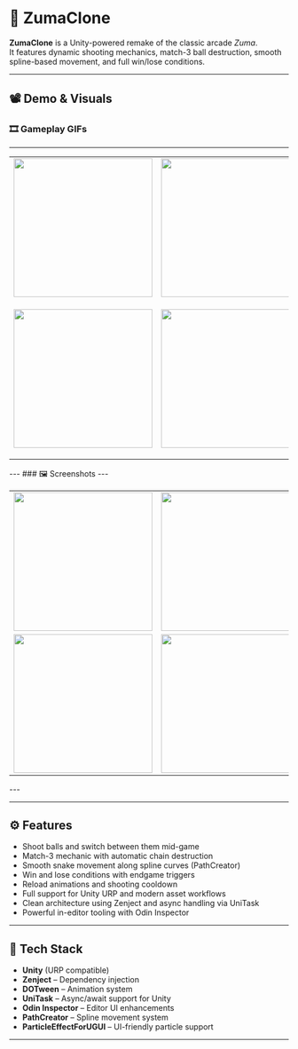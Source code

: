 # 🎯 ZumaClone

**ZumaClone** is a Unity-powered remake of the classic arcade *Zuma*.  
It features dynamic shooting mechanics, match-3 ball destruction, smooth spline-based movement, and full win/lose conditions.

---

## 📽️ Demo & Visuals
### 🎞️ Gameplay GIFs
---
<table>
  <tr>
    <td align="center">
      <img src="https://github.com/SinlessDevil/ZumaClone/blob/main/Gifs/Gif_1.gif?raw=true" width="250"/>
      <p style="font-weight: bold; margin-top: 6px;"></p>
    </td>
    <td align="center">
      <img src="https://github.com/SinlessDevil/ZumaClone/blob/main/Gifs/Gif_2.gif?raw=true" width="250"/>
      <p style="font-weight: bold; margin-top: 6px;"></p>
    </td>
    <td align="center">
      <img src="https://github.com/SinlessDevil/ZumaClone/blob/main/Gifs/Gif_3.gif?raw=true" width="250"/>
      <p style="font-weight: bold; margin-top: 6px;"></p>
    </td>
  </tr>
  <tr>
    <td align="center">
      <img src="https://github.com/SinlessDevil/ZumaClone/blob/main/Gifs/Gif_4.gif?raw=true" width="250"/>
      <p style="font-weight: bold; margin-top: 6px;"></p>
    </td>
    <td align="center">
      <img src="https://github.com/SinlessDevil/ZumaClone/blob/main/Gifs/Gif_5.gif?raw=true" width="250"/>
      <p style="font-weight: bold; margin-top: 6px;"></p>
    </td>
    <td align="center">
      <img src="https://github.com/SinlessDevil/ZumaClone/blob/main/Gifs/GIf_6.gif?raw=true" width="250"/>
      <p style="font-weight: bold; margin-top: 6px;"></p>
    </td>
  </tr>
</table>
---
### 🖼️ Screenshots
---
<table>
  <tr>
    <td><img src="https://github.com/SinlessDevil/ZumaClone/blob/main/Images/Image_1.png?raw=true?raw=true" width="250"/></td>
    <td><img src="https://github.com/SinlessDevil/ZumaClone/blob/main/Images/Image_2.png?raw=true?raw=true" width="250"/></td>
    <td><img src="https://github.com/SinlessDevil/ZumaClone/blob/main/Images/Image_3.png?raw=true?raw=true" width="250"/></td>
  </tr>
  <tr>
    <td><img src="https://github.com/SinlessDevil/ZumaClone/blob/main/Images/Image_4.png?raw=true?raw=true" width="250"/></td>
    <td><img src="https://github.com/SinlessDevil/ZumaClone/blob/main/Images/Image_5.png?raw=true?raw=true" width="250"/></td>
    <td><img src="https://github.com/SinlessDevil/ZumaClone/blob/main/Images/Image_6.png?raw=true?raw=true" width="250"/></td>
  </tr>
</table>
---

---

## ⚙️ Features

- Shoot balls and switch between them mid-game  
- Match-3 mechanic with automatic chain destruction  
- Smooth snake movement along spline curves (PathCreator)  
- Win and lose conditions with endgame triggers  
- Reload animations and shooting cooldown  
- Full support for Unity URP and modern asset workflows  
- Clean architecture using Zenject and async handling via UniTask  
- Powerful in-editor tooling with Odin Inspector

---

## 🧰 Tech Stack

- **Unity** (URP compatible)
- **Zenject** – Dependency injection
- **DOTween** – Animation system
- **UniTask** – Async/await support for Unity
- **Odin Inspector** – Editor UI enhancements
- **PathCreator** – Spline movement system
- **ParticleEffectForUGUI** – UI-friendly particle support

---
